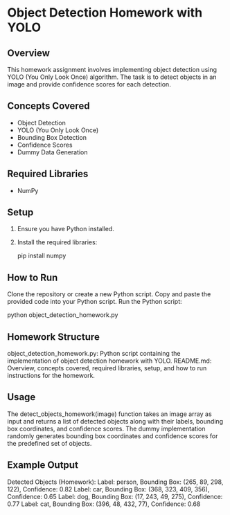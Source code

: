 # Object Detection Homework with YOLO

## Overview
This homework assignment involves implementing object detection using YOLO (You Only Look Once) algorithm. The task is to detect objects in an image and provide confidence scores for each detection.

## Concepts Covered
- Object Detection
- YOLO (You Only Look Once)
- Bounding Box Detection
- Confidence Scores
- Dummy Data Generation

## Required Libraries
- NumPy

## Setup
1. Ensure you have Python installed.
2. Install the required libraries:

   pip install numpy

## How to Run
Clone the repository or create a new Python script.
Copy and paste the provided code into your Python script.
Run the Python script:

python object_detection_homework.py

## Homework Structure
object_detection_homework.py: Python script containing the implementation of object detection homework with YOLO.
README.md: Overview, concepts covered, required libraries, setup, and how to run instructions for the homework.

## Usage
The detect_objects_homework(image) function takes an image array as input and returns a list of detected objects along with their labels, bounding box coordinates, and confidence scores. The dummy implementation randomly generates bounding box coordinates and confidence scores for the predefined set of objects.

## Example Output

Detected Objects (Homework):
Label: person, Bounding Box: (265, 89, 298, 122), Confidence: 0.82
Label: car, Bounding Box: (368, 323, 409, 356), Confidence: 0.65
Label: dog, Bounding Box: (17, 243, 49, 275), Confidence: 0.77
Label: cat, Bounding Box: (396, 48, 432, 77), Confidence: 0.68